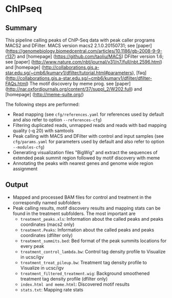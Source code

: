 # ChIPseq

## Summary

This pipeline calling peaks of ChIP-Seq data with peak caller programs MACS2 and DFilter.
MACS version macs2 2.1.0.20150731; see [paper] (https://genomebiology.biomedcentral.com/articles/10.1186/gb-2008-9-9-r137) and [homepage] (https://github.com/taoliu/MACS)
DFilter version 1.6; see [paper] (http://www.nature.com/nbt/journal/v31/n7/full/nbt.2596.html)
and [homepage] (http://collaborations.gis.a-star.edu.sg/~cmb6/kumarv1/dfilter/tutorial.html#parameters), [faq] (http://collaborations.gis.a-star.edu.sg/~cmb6/kumarv1/dfilter/dfilter-FAQs.html)
The motif discovery by meme prog. see [paper] (http://nar.oxfordjournals.org/content/37/suppl_2/W202.full) and [homepage] (http://meme-suite.org/)

The following steps are performed:

- Read mapping (see `cfg/references.yaml` for references used by default  and also refer to  option `--references-cfg`)
- Filtering duplicated reads, unmapped reads and reads with bad mapping quality (-q 20) with samtools
- Peak calling with MACS and DFilter with control and input samples (see `cfg/params.yaml` for parameters used by default  and also refer to  option ` --modules-cfg`)
- Generating visualization files "BigWig" and extract the sequences of extended peak summit region followed by motif discovery with meme
- Annotating the peaks with nearest genes and genome wide region assignment

## Output

- Mapped and processed BAM files for control and treatment in the correspondly named subfolders
- Peak calling results, motif discovery results and mapping stats can be found in the treatment subfolders. The most important are
    - `treatment_peaks.xls`: Information about the called peaks and peaks coordinates (macs2 only)
    - `treatment.Peaks`: Information about the called peaks and peaks coordinates (dfilter only)
    - `treatment_summits.bed`: Bed format of the peak summits locations for every peak
    - `treatment_control_lambda.bw`: Control tag density profile to Visualize in ucsc/igv
    - `treatment_treat_pileup.bw`: Treatment tag density profile to Visualize in ucsc/igv
    - `treatment_filtered_treatment.wig`: Background smoothened treatment tag density profile (dfilter only)
    - `index.html and meme.html`: Discovered motif results
    - `stats.txt`: Mapping rate stats

